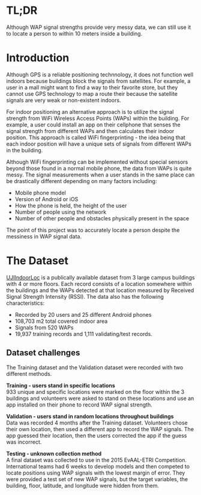 # TL;DR
Although WAP signal strengths provide very messy data, we can still use it to locate a person to within 10 meters inside a building.

# Introduction
Although GPS is a reliable positioning technnology, it does not function well indoors because buildings block the signals from satellites.  For example, a user in a mall might want to find a way to their favorite store, but they cannot use GPS technology to map a route their because the satellite signals are very weak or non-existent indoors.

For indoor positioning an alternative approach is to utilize the signal strength from WiFi Wireless Access Points (WAPs) within the building.  For example, a user could install an app on their cellphone that senses the signal strength from different WAPs and then calculates their indoor position. This approach is called WiFi fingerprinting - the idea being that each indoor position will have a unique sets of signals from different WAPs in the building.

Although WiFi fingerprinting can be implemented without special sensors beyond those found in a normal mobile phone, the data from WAPs is quite messy.  The signal measurements when a user stands in the same place can be drastically different depending on many factors including:
* Mobile phone model
* Version of Android or iOS
* How the phone is held, the height of the user
* Number of people using the network
* Number of other people and obstacles physically present in the space 

The point of this project was to accurately locate a person despite the messiness in WAP signal data.


# The Dataset
[UJIIndoorLoc](https://archive.ics.uci.edu/ml/datasets/ujiindoorloc) is a publically available dataset from 3 large campus buildings with 4 or more floors. Each record consists of a location somewhere within the buildings and the WAPs detected at that location measured by Received Signal Strength Intensity (RSSI). The data also has the following characteristics:

* Recorded by 20 users and 25 different Android phones
* 108,703 m2 total covered indoor area
* Signals from 520 WAPs
* 19,937 training records and 1,111 validating/test records.

## Dataset challenges
The Training dataset and the Validation dataset were recorded with two different methods. 

__Training - users stand in specific locations__ <br>
933 unique and specific locations were marked on the floor within the 3 buildings and volunteers were asked to stand on these locations and use an app installed on their phone to record WAP signal strength.

__Validation - users stand in random locations throughout buildings__ <br>
Data was recorded 4 months after the Training dataset. Volunteers chose their own location, then used a different app to record the WAP signals. The app guessed their location, then the users corrected the app if the guess was incorrect.

__Testing - unknown collection method__ <br>
A final dataset was collected to use in the 2015 EvAAL-ETRI Competition. International teams had 6 weeks to develop models and then competed to locate positions using WAP signals with the lowest margin of error.  They were provided a test set of new WAP signals, but the target variables, the building, floor, latitude, and longitude were hidden from them. 





